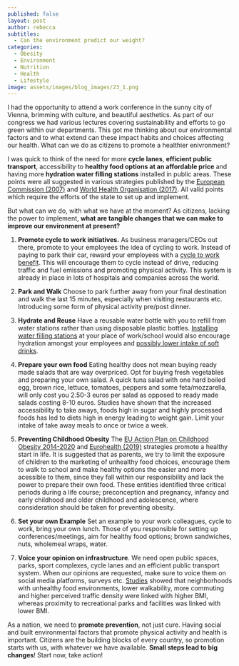 ```yaml
---
published: false
layout: post
author: rebecca
subtitles:
  - Can the environment predict our weight?
categories:
  - Obesity
  - Environment
  - Nutrition
  - Health
  - Lifestyle
image: assets/images/blog_images/23_1.png
---
```


I had the opportunity to attend a work conference in the sunny city of Vienna, brimming with culture, and beautiful aesthetics.
As part of our congress we had various lectures covering sustainability and efforts to go green within our departments. This got me thinking about our environmental factors and to what extend can these impact habits and choices affecting our health. What can we do as citizens to promote a healthier enivronment? 

I was quick to think of the need for more **cycle lanes**, **efficient public transport**, accessibility to **healthy food options at an affordable price** and having more **hydration water filling stations** installed in public areas. These points were all suggested in various strategies published by the [European Commission (2007)](https://ec.europa.eu/health/archive/ph_determinants/life_style/nutrition/documents/nutrition_wp_en.pdf) and [World Health Organisation (2017)](https://publications.iarc.fr/Book-And-Report-Series/Iarc-Working-Group-Reports/Energy-Balance-And-Obesity-2017). All valid points which require the efforts of the state to set up and implement. 

But what can we do,  with what we have at the moment? As citizens, lacking the power to implement, **what are tangible changes that we can make to improve our environment at present?**

1. **Promote cycle to work initiatives.**
As business managers/CEOs out there, promote to your employees the idea of cycling to work. Instead of paying to park their car, reward your employees with a [cycle to work benefit](https://www.cyclesolutions.info/blog/the-importance-of-cycle-to-work-schemes-for-the-nhs). This will encourage them to cycle instead of drive, reducing traffic and fuel emissions and promoting physical activity. This system is already in place in lots of hospitals and companies across the world. 

2. **Park and Walk** 
Choose to park further away from your final destination and walk the last 15 minutes, especially when visiting restaurants etc. Introducing some form of physical activity pre/post dinner. 

3. **Hydrate and Reuse**
Have a reusable water bottle with you to refill from water stations rather than using disposable plastic bottles. [Installing water filling stations](https://www.ncbi.nlm.nih.gov/pmc/articles/PMC7085906/) at your place of work/school would also encourage hydration amongst your employees and [possibly lower intake of soft drinks](https://www.cdc.gov/pcd/issues/2014/13_0207.htm). 

4. **Prepare your own food**
Eating healthy does not mean buying ready made salads that are way overpriced. Opt for buying fresh vegetables and preparing your own salad. A quick tuna salad with one hard boiled egg, brown rice, lettuce, tomatoes, peppers and some feta/mozzarella, will only cost you 2.50-3 euros per salad as opposed to ready made salads costing 8-10 euros. Studies have shown that the increased accessibility to take aways, foods high in sugar and highly processed foods has led to diets high in energy leading to weight gain. Limit your intake of take away meals to once or twice a week. 

6. **Preventing Childhood Obesity**
The [EU Action Plan on Childhood Obesity 2014-2020](https://www.worldobesity.org/healthy-voices/learn/policy-summaries/eu-action-plan-on-childhood-obesity-2014-2020#:~:text=The%20European%20Commission%20has%20decided,and%20young%20people%20by%202020.) and [Eurohealth (2019)](https://www.lse.ac.uk/lse-health/assets/documents/eurohealth/issues/EuroHealth-v25n1.pdf) strategies promote a healthy start in life. It is suggested that as parents, we try to limit  the exposure of children to the marketing of unhealthy food choices, encourage them to walk to school and make healthy options the easier and more acessible to them, since they fall within our responsibility and lack the power to prepare their own food. These entities identified three critical periods during a life course; preconception and pregnancy, infancy and early childhood and older childhood and adolescence, where consideration should be taken for preventing obesity.

7. **Set your own Example**
Set an example to your work colleagues, cycle to work, bring your own lunch. Those of you responsible for setting up conferences/meetings, aim for healthy food options; brown sandwiches, nuts, wholemeal wraps, water.

8. **Voice your opinion on infrastructure**. We need open public spaces, parks, sport complexes, cycle lanes and an efficient public transport system. When our opinions are requested, make sure to voice them on social media platforms, surveys etc. [Studies](https://onlinelibrary.wiley.com/doi/10.1111/j.1467-789X.2010.00769.x) showed that neighborhoods with unhealthy food environments, lower walkability, more commuting and higher perceived traffic density were linked with higher BMI, whereas proximity to recreational parks and facilities was linked with lower BMI. 

As a nation, we need to **promote prevention**, not just cure. Having social and built environmental factors that promote physical activity and health is important. Citizens are the building blocks of every country, so promotion starts with us, with whatever we have available. **Small steps lead to big changes**! Start now, take action! 

